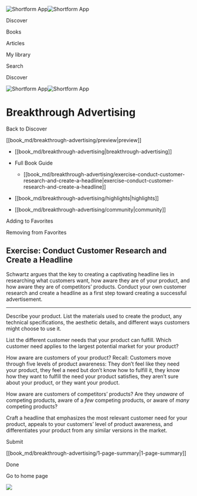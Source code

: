 ![Shortform App](/img/logo.36a2399e.svg)![Shortform App](/img/logo-dark.70c1b072.svg)

Discover

Books

Articles

My library

Search

Discover

![Shortform App](/img/logo.36a2399e.svg)![Shortform App](/img/logo-dark.70c1b072.svg)

# Breakthrough Advertising

Back to Discover

[[book_md/breakthrough-advertising/preview|preview]]

  * [[book_md/breakthrough-advertising|breakthrough-advertising]]
  * Full Book Guide

    * [[book_md/breakthrough-advertising/exercise-conduct-customer-research-and-create-a-headline|exercise-conduct-customer-research-and-create-a-headline]]
  * [[book_md/breakthrough-advertising/highlights|highlights]]
  * [[book_md/breakthrough-advertising/community|community]]



Adding to Favorites 

Removing from Favorites 

## Exercise: Conduct Customer Research and Create a Headline

Schwartz argues that the key to creating a captivating headline lies in researching what customers want, how aware they are of your product, and how aware they are of competitors’ products. Conduct your own customer research and create a headline as a first step toward creating a successful advertisement.

* * *

Describe your product. List the materials used to create the product, any technical specifications, the aesthetic details, and different ways customers might choose to use it.

List the different customer needs that your product can fulfill. Which customer need applies to the largest potential market for your product?

How aware are customers of your product? Recall: Customers move through five levels of product awareness: They don’t feel like they need your product, they feel a need but don’t know how to fulfill it, they know how they want to fulfill the need your product satisfies, they aren’t sure about your product, or they want your product.

How aware are customers of competitors’ products? Are they _unaware_ of competing products, aware of a _few_ competing products, or aware of _many_ competing products?

Craft a headline that emphasizes the most relevant customer need for your product, appeals to your customers’ level of product awareness, and differentiates your product from any similar versions in the market.

Submit 

[[book_md/breakthrough-advertising/1-page-summary|1-page-summary]]

Done

Go to home page 

![](https://bat.bing.com/action/0?ti=56018282&Ver=2&mid=9f4922ae-6f3d-4da2-9228-eac745cf21a0&sid=49fff5b0636c11eeb9c611038afc8668&vid=4a005010636c11ee80c703d4c4a7acd5&vids=0&msclkid=N&pi=0&lg=en-US&sw=800&sh=600&sc=24&nwd=1&tl=Shortform%20%7C%20Breakthrough%20Advertising&p=https%3A%2F%2Fwww.shortform.com%2Fapp%2Fbook%2Fbreakthrough-advertising%2Fexercise-conduct-customer-research-and-create-a-headline&r=&lt=552&evt=pageLoad&sv=1&rn=619151)

